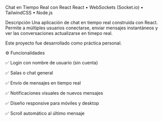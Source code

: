 Chat en Tiempo Real con React
React • WebSockets (Socket.io) • TailwindCSS • Node.js

Descripción
Una aplicación de chat en tiempo real construida con React. Permite a múltiples usuarios conectarse, enviar mensajes instantáneos y ver las conversaciones actualizarse en timepo real.

Este proyecto fue desarrollado como práctica personal.


⚙️ Funcionalidades

✅ Login con nombre de usuario (sin cuenta)

✅ Salas o chat general

✅ Envío de mensajes en tiempo real

✅ Notificaciones visuales de nuevos mensajes

✅ Diseño responsive para móviles y desktop

✅ Scroll automático al último mensaje
